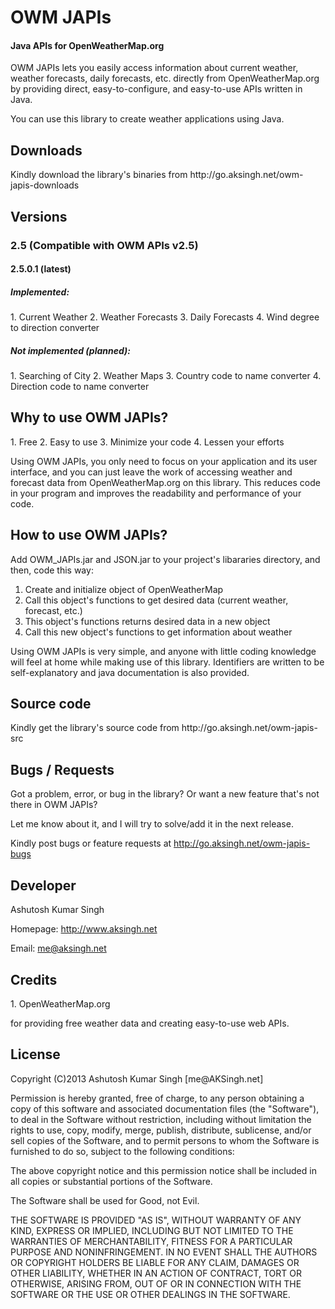 <h1>OWM JAPIs</h1>

<h4>Java APIs for OpenWeatherMap.org</h4>

OWM JAPIs lets you easily access information about current weather, weather forecasts, 
daily forecasts, etc. directly from OpenWeatherMap.org by providing direct, easy-to-configure, and 
easy-to-use APIs written in Java. 

You can use this library to create weather applications using Java.



<h2>Downloads</h2>
Kindly download the library's binaries from http://go.aksingh.net/owm-japis-downloads



<h2>Versions</h2>
<h3>2.5 (Compatible with OWM APIs v2.5)</h3>


<h4>2.5.0.1 (latest)</h4>

<h5>Implemented:</h5>
1. Current Weather
2. Weather Forecasts
3. Daily Forecasts
4. Wind degree to direction converter

<h5>Not implemented (planned):</h5>
1. Searching of City
2. Weather Maps
3. Country code to name converter
4. Direction code to name converter



<h2>Why to use OWM JAPIs?</h2>
1. Free
2. Easy to use
3. Minimize your code
4. Lessen your efforts

Using OWM JAPIs, you only need to focus on your application and its user interface, and you can just leave 
the work of accessing weather and forecast data from OpenWeatherMap.org on this library. This reduces code 
in your program and improves the readability and performance of your code.



<h2>How to use OWM JAPIs?</h2>
Add OWM_JAPIs.jar and JSON.jar to your project's libararies directory, and then, code this way:

1. Create and initialize object of OpenWeatherMap
2. Call this object's functions to get desired data (current weather, forecast, etc.)
3. This object's functions returns desired data in a new object
4. Call this new object's functions to get information about weather

Using OWM JAPIs is very simple, and anyone with little coding knowledge will feel at home while making use 
of this library. Identifiers are written to be self-explanatory and java documentation is also provided.



<h2>Source code</h2>
Kindly get the library's source code from http://go.aksingh.net/owm-japis-src



<h2>Bugs / Requests</h2>
Got a problem, error, or bug in the library? Or want a new feature that's not there in OWM JAPIs?

Let me know about it, and I will try to solve/add it in the next release.

Kindly post bugs or feature requests at http://go.aksingh.net/owm-japis-bugs



<h2>Developer</h2>
Ashutosh Kumar Singh

Homepage: http://www.aksingh.net

Email: me@aksingh.net



<h2>Credits</h2>
1. OpenWeatherMap.org

for providing free weather data and creating easy-to-use web APIs.



<h2>License</h2>
Copyright (C)2013 Ashutosh Kumar Singh [me@AKSingh.net]
  
Permission is hereby granted, free of charge, to any person obtaining 
a copy of this software and associated documentation files (the "Software"), 
to deal in the Software without restriction, including without limitation 
the rights to use, copy, modify, merge, publish, distribute, sublicense, 
and/or sell copies of the Software, and to permit persons to whom the 
Software is furnished to do so, subject to the following conditions:
  
The above copyright notice and this permission notice shall be included 
in all copies or substantial portions of the Software.

The Software shall be used for Good, not Evil.
 
THE SOFTWARE IS PROVIDED "AS IS", WITHOUT WARRANTY OF ANY KIND, EXPRESS 
OR IMPLIED, INCLUDING BUT NOT LIMITED TO THE WARRANTIES OF MERCHANTABILITY, 
FITNESS FOR A PARTICULAR PURPOSE AND NONINFRINGEMENT. IN NO EVENT SHALL 
THE AUTHORS OR COPYRIGHT HOLDERS BE LIABLE FOR ANY CLAIM, DAMAGES OR 
OTHER LIABILITY, WHETHER IN AN ACTION OF CONTRACT, TORT OR OTHERWISE, 
ARISING FROM, OUT OF OR IN CONNECTION WITH THE SOFTWARE OR THE USE OR 
OTHER DEALINGS IN THE SOFTWARE.
